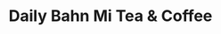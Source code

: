 ---
title: "Daily Bahn Mi Tea & Coffee"
url: /san-antonio/daily-bahn-mi-tea-and-coffee/
shop: bakery
---